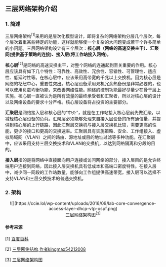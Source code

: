 ## 三层网络架构介绍

### 1. 简述
三层网络架构<sup>[1]</sup>采用的是层次化模型设计，即将复杂的网络架构分层几个层次，每个层次着重某些特定的功能，这样就能够使一个复杂的大问题变成若干个许多简单的小问题。三层网络架构设计有三个层次：**核心层（网络的高速交换主干）、汇聚网(提供基于策略的连接)、接入层(将工作站接入网络)**。

**核心层**<sup>[2]</sup>是网络的高速交换主干，对整个网络的连通起到至关重要的作用。核心层应该具有如下几个特性：可靠性、高效性、冗余性、容错性、可管理性、适应性、低延时性等。在核心层中，应该采用高带宽的千兆以上交换机。因为核心层是网络的枢纽中心，重要性突出。核心层设备采用双机冗余热备份是非常必要的，也可以使用负载均衡功能，来改善网络性能。网络的控制功能最好尽量少在骨干层上实施。核心层一直被认为是所有流量的最终承受者和汇聚者，所以对核心层的设计以及网络设备的要求十分严格。核心层设备将占投资的主要部分。

**汇聚层**是网络接入层和核心层的“中介”，就是在工作站接入核心层前先做汇聚，以减轻核心层设备的负荷。汇聚层必须能够处理来自接入层设备的所有通信量，并提供到核心层的上行链路，因此汇聚层交换机与接入层交换机比较，需要更高的性能，更少的接口和更高的交换速率。汇聚层具有实施策略、安全、工作组接入、虚拟局域网（VLAN）之间的路由、源地址或目的地址过滤等多种功能。在汇聚层中，应该采用支持三层交换技术和VLAN的交换机，以达到网络隔离和分段的目的。

**接入层**指的是将网络中直接面向用户连接或访问网络的部分，接入层目的是允许终端用户连接到网络，因此接入层交换机具有低成本和高端口密度特性。在接入层中，减少同一网段的工作站数量，能够向工作组提供高速带宽。接入层可以选择不支持VLAN和三层交换技术的普通交换机。

### 2. 架构

<center> ![](https://ccie.lol/wp-content/uploads/2016/09/lab-core-convergence-access-layer-dhcp-vtp-ospf.png) </center>

<center> 三层网络架构图<sup>[3]</sup> </center>

#### 参考来源
[1] [百度百科](https://baike.baidu.com/item/%E4%B8%89%E5%B1%82%E7%BD%91%E7%BB%9C%E7%BB%93%E6%9E%84)

[2] [三层网络结构,作者kingmax54212008](https://blog.csdn.net/kingmax54212008/article/details/46136199)

[3] [三层网络架构图](https://www.google.com/url?sa=i&source=images&cd=&cad=rja&uact=8&ved=2ahUKEwjjw8TKtYHgAhX9HTQIHcXmAbcQjRx6BAgBEAU&url=https%3A%2F%2Fccie.lol%2Fknowledge-base%2Flab-core-convergence-access-layer-dhcp-vtp-ospf%2F&psig=AOvVaw2hDBlD-LYq5wVuPo10Vgzh&ust=1548247437668255)